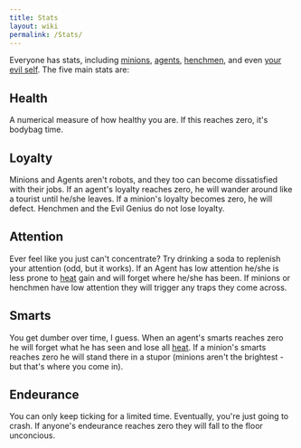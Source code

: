 ```yaml
---
title: Stats
layout: wiki
permalink: /Stats/
---
```


Everyone has stats, including [minions](/minions "wikilink"),
[agents](/agents "wikilink"), [henchmen](/henchmen "wikilink"), and even
[your evil self](/Evil_Geniuses "wikilink"). The five main stats are:

Health
------

A numerical measure of how healthy you are. If this reaches zero, it's
bodybag time.

Loyalty
-------

Minions and Agents aren't robots, and they too can become dissatisfied
with their jobs. If an agent's loyalty reaches zero, he will wander
around like a tourist until he/she leaves. If a minion's loyalty becomes
zero, he will defect. Henchmen and the Evil Genius do not lose loyalty.

Attention
---------

Ever feel like you just can't concentrate? Try drinking a soda to
replenish your attention (odd, but it works). If an Agent has low
attention he/she is less prone to [heat](/heat "wikilink") gain and will
forget where he/she has been. If minions or henchmen have low attention
they will trigger any traps they come across.

Smarts
------

You get dumber over time, I guess. When an agent's smarts reaches zero
he will forget what he has seen and lose all [heat](/heat "wikilink").
If a minion's smarts reaches zero he will stand there in a stupor
(minions aren't the brightest - but that's where you come in).

Endeurance
----------

You can only keep ticking for a limited time. Eventually, you're just
going to crash. If anyone's endeurance reaches zero they will fall to
the floor unconcious.